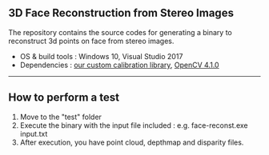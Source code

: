 ## 3D Face Reconstruction from Stereo Images

The repository contains the source codes for generating a binary to reconstruct 3d points on face from stereo images.

- OS & build tools : Windows 10, Visual Studio 2017
- Dependencies : [our custom calibration library](https://bitbucket.org/mgfacescan/calibr/src/master/), 
  [OpenCV 4.1.0](https://github.com/opencv/opencv/tree/4.1.0)


---

## How to perform a test

1. Move to the "test" folder
2. Execute the binary with the input file included : e.g. face-reconst.exe input.txt
3. After execution, you have point cloud, depthmap and disparity files.
